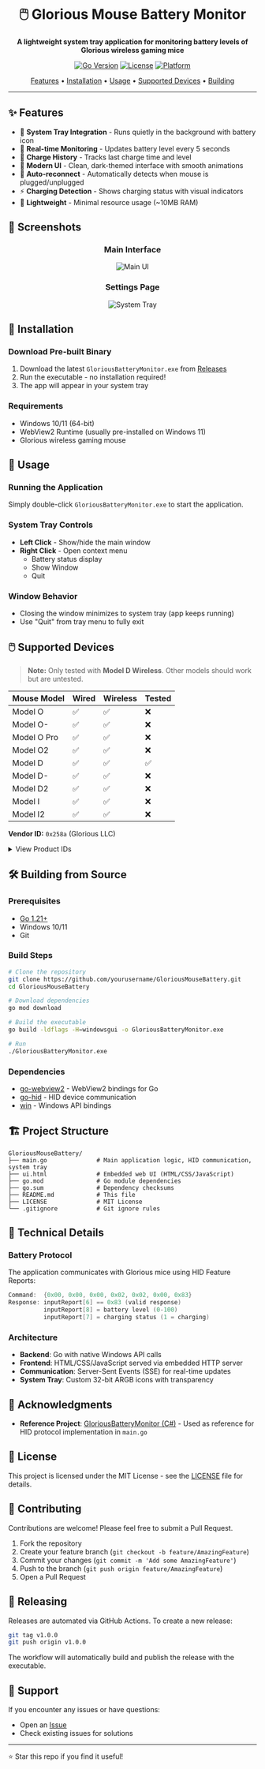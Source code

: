 <div align="center">

# 🖱️ Glorious Mouse Battery Monitor

**A lightweight system tray application for monitoring battery levels of Glorious wireless gaming mice**

[![Go Version](https://img.shields.io/badge/Go-1.21+-00ADD8?style=flat&logo=go)](https://go.dev/)
[![License](https://img.shields.io/badge/License-MIT-blue.svg)](LICENSE)
[![Platform](https://img.shields.io/badge/Platform-Windows-0078D6?style=flat&logo=windows)](https://www.microsoft.com/windows)

[Features](#-features) • [Installation](#-installation) • [Usage](#-usage) • [Supported Devices](#-supported-devices) • [Building](#-building-from-source)

</div>

---

## ✨ Features

- 🎯 **System Tray Integration** - Runs quietly in the background with battery icon
- 🔋 **Real-time Monitoring** - Updates battery level every 5 seconds
- 📅 **Charge History** - Tracks last charge time and level
- 🎨 **Modern UI** - Clean, dark-themed interface with smooth animations
- 🔄 **Auto-reconnect** - Automatically detects when mouse is plugged/unplugged
- ⚡ **Charging Detection** - Shows charging status with visual indicators
- 💾 **Lightweight** - Minimal resource usage (~10MB RAM)

## 📸 Screenshots

<div align="center">

### Main Interface
![Main UI](docs/main-page.png)

### Settings Page
![System Tray](docs/settings-page.png)

</div>

## 🚀 Installation

### Download Pre-built Binary

1. Download the latest `GloriousBatteryMonitor.exe` from [Releases](../../releases)
2. Run the executable - no installation required!
3. The app will appear in your system tray

### Requirements

- Windows 10/11 (64-bit)
- WebView2 Runtime (usually pre-installed on Windows 11)
- Glorious wireless gaming mouse

## 📖 Usage

### Running the Application

Simply double-click `GloriousBatteryMonitor.exe` to start the application.

### System Tray Controls

- **Left Click** - Show/hide the main window
- **Right Click** - Open context menu
  - Battery status display
  - Show Window
  - Quit

### Window Behavior

- Closing the window minimizes to system tray (app keeps running)
- Use "Quit" from tray menu to fully exit

## 🖱️ Supported Devices

> **Note:** Only tested with **Model D Wireless**. Other models should work but are untested.

| Mouse Model | Wired | Wireless | Tested |
|------------|-------|----------|--------|
| Model O | ✅ | ✅ | ❌ |
| Model O- | ✅ | ✅ | ❌ |
| Model O Pro | ✅ | ✅ | ❌ |
| Model O2 | ✅ | ✅ | ❌ |
| Model D | ✅ | ✅ | ✅ |
| Model D- | ✅ | ✅ | ❌ |
| Model D2 | ✅ | ✅ | ❌ |
| Model I | ✅ | ✅ | ❌ |
| Model I2 | ✅ | ✅ | ❌ |

**Vendor ID:** `0x258a` (Glorious LLC)

<details>
<summary>View Product IDs</summary>

```
Model O:      0x2011 (Wired), 0x2013 (Wireless)
Model O-:     0x2019 (Wired), 0x2024 (Wireless)
Model O Pro:  0x2017 (Wired), 0x2018 (Wireless)
Model O2:     0x2009 (Wired), 0x200b (Wireless)
Model D:      0x2012 (Wired), 0x2023 (Wireless)
Model D-:     0x2015 (Wired), 0x2025 (Wireless)
Model D2:     0x2031 (Wired), 0x2033 (Wireless)
Model I:      0x2036 (Wired), 0x2046 (Wireless)
Model I2:     0x2014 (Wired), 0x2016 (Wireless)
```

</details>

## 🛠️ Building from Source

### Prerequisites

- [Go 1.21+](https://go.dev/dl/)
- Windows 10/11
- Git

### Build Steps

```bash
# Clone the repository
git clone https://github.com/yourusername/GloriousMouseBattery.git
cd GloriousMouseBattery

# Download dependencies
go mod download

# Build the executable
go build -ldflags -H=windowsgui -o GloriousBatteryMonitor.exe

# Run
./GloriousBatteryMonitor.exe
```

### Dependencies

- [go-webview2](https://github.com/jchv/go-webview2) - WebView2 bindings for Go
- [go-hid](https://github.com/sstallion/go-hid) - HID device communication
- [win](https://github.com/lxn/win) - Windows API bindings

## 🏗️ Project Structure

```
GloriousMouseBattery/
├── main.go              # Main application logic, HID communication, system tray
├── ui.html              # Embedded web UI (HTML/CSS/JavaScript)
├── go.mod               # Go module dependencies
├── go.sum               # Dependency checksums
├── README.md            # This file
├── LICENSE              # MIT License
└── .gitignore           # Git ignore rules
```

## 🔧 Technical Details

### Battery Protocol

The application communicates with Glorious mice using HID Feature Reports:

```go
Command:  {0x00, 0x00, 0x00, 0x02, 0x02, 0x00, 0x83}
Response: inputReport[6] == 0x83 (valid response)
          inputReport[8] = battery level (0-100)
          inputReport[7] = charging status (1 = charging)
```

### Architecture

- **Backend**: Go with native Windows API calls
- **Frontend**: HTML/CSS/JavaScript served via embedded HTTP server
- **Communication**: Server-Sent Events (SSE) for real-time updates
- **System Tray**: Custom 32-bit ARGB icons with transparency

## 🙏 Acknowledgments

- **Reference Project**: [GloriousBatteryMonitor (C#)](https://github.com/Cruxial0/GloriousBatteryMonitor) - Used as reference for HID protocol implementation in `main.go`

## 📝 License

This project is licensed under the MIT License - see the [LICENSE](LICENSE) file for details.

## 🤝 Contributing

Contributions are welcome! Please feel free to submit a Pull Request.

1. Fork the repository
2. Create your feature branch (`git checkout -b feature/AmazingFeature`)
3. Commit your changes (`git commit -m 'Add some AmazingFeature'`)
4. Push to the branch (`git push origin feature/AmazingFeature`)
5. Open a Pull Request

## 🚀 Releasing

Releases are automated via GitHub Actions. To create a new release:

```bash
git tag v1.0.0
git push origin v1.0.0
```

The workflow will automatically build and publish the release with the executable.

## 📧 Support

If you encounter any issues or have questions:

- Open an [Issue](../../issues)
- Check existing issues for solutions

---


⭐ Star this repo if you find it useful!

</div>
